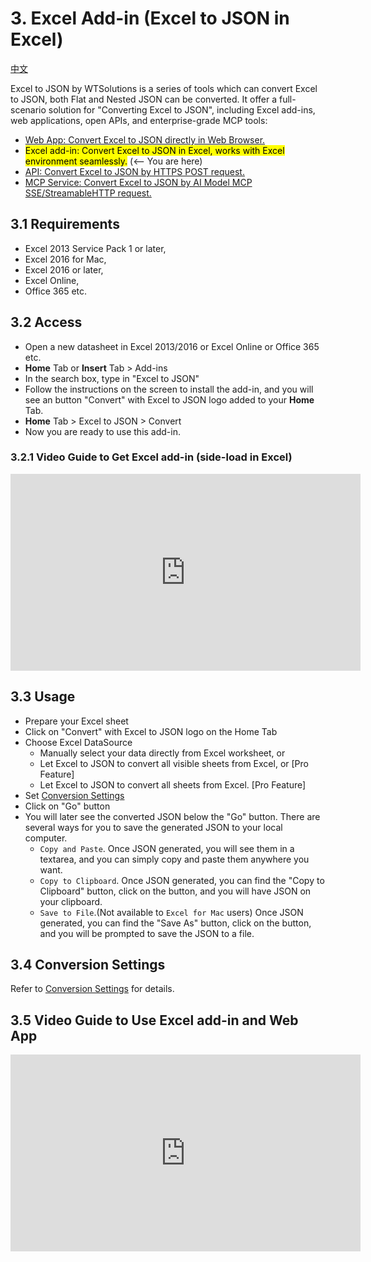 # 3. Excel Add-in (Excel to JSON in Excel) 

[中文](https://excel-to-json.wtsolutions.cn/zh-cn/latest/ExcelAddIn.html)

Excel to JSON by WTSolutions is a series of tools which can convert Excel to JSON, both Flat and Nested JSON can be converted. It offer a full-scenario solution for "Converting Excel to JSON", including Excel add-ins, web applications, open APIs, and enterprise-grade MCP tools:

* [Web App: Convert Excel to JSON directly in Web Browser.](WebApp.md)
* <mark>Excel add-in: Convert Excel to JSON in Excel, works with Excel environment seamlessly.</mark> (<-- You are here)
* [API: Convert Excel to JSON by HTTPS POST request.](API.md)
* [MCP Service: Convert Excel to JSON by AI Model MCP SSE/StreamableHTTP request.](MCP.md)

## 3.1 Requirements

* Excel 2013 Service Pack 1 or later, 
* Excel 2016 for Mac, 
* Excel 2016 or later, 
* Excel Online, 
* Office 365 etc.

## 3.2 Access

* Open a new datasheet in Excel 2013/2016 or Excel Online or Office 365 etc.
* **Home** Tab or **Insert** Tab > Add-ins
* In the search box, type in "Excel to JSON"
* Follow the instructions on the screen to install the add-in, and you will see an button "Convert" with Excel to JSON logo added to your **Home** Tab.
* **Home** Tab > Excel to JSON > Convert
* Now you are ready to use this add-in.

### 3.2.1 Video Guide to Get Excel add-in (side-load in Excel)

<iframe width="560" height="315" src="https://www.youtube.com/embed/tN6lFjjhRfM?si=Yeypz-TplPjX1sWp" title="YouTube video player" frameborder="0" allow="accelerometer; autoplay; clipboard-write; encrypted-media; gyroscope; picture-in-picture; web-share" referrerpolicy="strict-origin-when-cross-origin" allowfullscreen></iframe>

<script async src="https://pagead2.googlesyndication.com/pagead/js/adsbygoogle.js?client=ca-pub-8772217510669640"
     crossorigin="anonymous"></script>
<ins class="adsbygoogle"
     style="display:block; text-align:center;"
     data-ad-layout="in-article"
     data-ad-format="fluid"
     data-ad-client="ca-pub-8772217510669640"
     data-ad-slot="2653271427"></ins>
<script>
     (adsbygoogle = window.adsbygoogle || []).push({});
</script>

 <a name="Useadd-in"></a> 

## 3.3 Usage

* Prepare your Excel sheet
* Click on "Convert" with Excel to JSON logo on the Home Tab
* Choose Excel DataSource
    * Manually select your data directly from Excel worksheet, or
    * Let Excel to JSON to convert all visible sheets from Excel, or [Pro Feature]
    * Let Excel to JSON to convert all sheets from Excel. [Pro Feature]
* Set [Conversion Settings](profeatures.md)
* Click on "Go" button
* You will later see the converted JSON below the "Go" button. There are several ways for you to save the generated JSON to your local computer.
    * `Copy and Paste`. Once JSON generated, you will see them in a textarea, and you can simply copy and paste them anywhere you want.
    * `Copy to Clipboard`. Once JSON generated, you can find the "Copy to Clipboard" button, click on the button, and you will have JSON on your clipboard.
    * `Save to File`.(Not available to `Excel for Mac` users) Once JSON generated, you can find the "Save As" button, click on the button, and you will be prompted to save the JSON to a file.

## 3.4 Conversion Settings

Refer to [Conversion Settings](profeatures.md) for details.

## 3.5 Video Guide to Use Excel add-in and Web App

<iframe width="560" height="315" src="https://www.youtube.com/embed/Hvj-O5aIzD0?si=yQdYvZkeKM6hMj6S" title="YouTube video player" frameborder="0" allow="accelerometer; autoplay; clipboard-write; encrypted-media; gyroscope; picture-in-picture; web-share" referrerpolicy="strict-origin-when-cross-origin" allowfullscreen></iframe>


